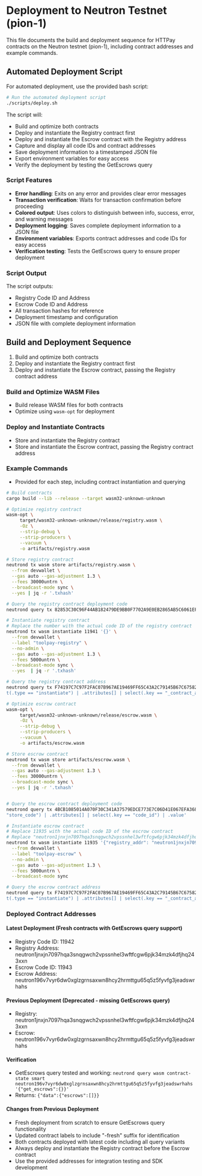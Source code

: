 # Deployment to Neutron Testnet (pion-1)

This file documents the build and deployment sequence for HTTPay contracts on the Neutron testnet (pion-1), including contract addresses and example commands.

## Automated Deployment Script

For automated deployment, use the provided bash script:

```bash
# Run the automated deployment script
./scripts/deploy.sh
```

The script will:
- Build and optimize both contracts
- Deploy and instantiate the Registry contract first
- Deploy and instantiate the Escrow contract with the Registry address
- Capture and display all code IDs and contract addresses
- Save deployment information to a timestamped JSON file
- Export environment variables for easy access
- Verify the deployment by testing the GetEscrows query

### Script Features

- **Error handling**: Exits on any error and provides clear error messages
- **Transaction verification**: Waits for transaction confirmation before proceeding
- **Colored output**: Uses colors to distinguish between info, success, error, and warning messages
- **Deployment logging**: Saves complete deployment information to a JSON file
- **Environment variables**: Exports contract addresses and code IDs for easy access
- **Verification testing**: Tests the GetEscrows query to ensure proper deployment

### Script Output

The script outputs:
- Registry Code ID and Address
- Escrow Code ID and Address
- All transaction hashes for reference
- Deployment timestamp and configuration
- JSON file with complete deployment information

## Build and Deployment Sequence
1. Build and optimize both contracts
2. Deploy and instantiate the Registry contract first
3. Deploy and instantiate the Escrow contract, passing the Registry contract address

### Build and Optimize WASM Files
- Build release WASM files for both contracts
- Optimize using `wasm-opt` for deployment

### Deploy and Instantiate Contracts
- Store and instantiate the Registry contract
- Store and instantiate the Escrow contract, passing the Registry contract address

### Example Commands
- Provided for each step, including contract instantiation and querying
```bash
# Build contracts
cargo build --lib --release --target wasm32-unknown-unknown

# Optimize registry contract
wasm-opt \
     target/wasm32-unknown-unknown/release/registry.wasm \
     -Oz \
     --strip-debug \
     --strip-producers \
     --vacuum \
     -o artifacts/registry.wasm

# Store registry contract
neutrond tx wasm store artifacts/registry.wasm \
  --from devwallet \
  --gas auto --gas-adjustment 1.3 \
  --fees 30000untrn \
  --broadcast-mode sync \
  --yes | jq -r '.txhash'

# Query the registry contract deployment code
neutrond query tx 82853C30C96F44AB182479DE9BB0F7702A9E0EB2865AB5C6061EFC2AE58CC4C4 | jq -r '.events[] | select(.type == "store_code") | .attributes[] | select(.key == "code_id") | .value'

# Instantiate registry contract
# Replace the number with the actual code ID of the registry contract
neutrond tx wasm instantiate 11941 '{}' \
  --from devwallet \
  --label "toolpay-registry" \
  --no-admin \
  --gas auto --gas-adjustment 1.3 \
  --fees 5000untrn \
  --broadcast-mode sync \
  --yes  | jq -r '.txhash'

# Query the registry contract address
neutrond query tx F74197C7C97F2FAC07B967AE19469FF65C43A2C79145B67C6758269B452B3E34 | jq -r '.events[] | selec
t(.type == "instantiate") | .attributes[] | select(.key == "_contract_address") | .value'

# Optimize escrow contract
wasm-opt \
     target/wasm32-unknown-unknown/release/escrow.wasm \
     -Oz \
     --strip-debug \
     --strip-producers \
     --vacuum \
     -o artifacts/escrow.wasm

# Store escrow contract
neutrond tx wasm store artifacts/escrow.wasm \
  --from devwallet \
  --gas auto --gas-adjustment 1.3 \
  --fees 30000untrn \
  --broadcast-mode sync \
  --yes | jq -r '.txhash'


# Query the escrow contract deployment code
neutrond query tx 4BCB1085014A070F30C341A37579EDCE773E7C06D41E067EFA368BC6EC6954A0 | jq -r '.events[] | select(.type == 
"store_code") | .attributes[] | select(.key == "code_id") | .value'

# Instantiate escrow contract
# Replace 11935 with the actual code ID of the escrow contract
# Replace "neutron1jnxjn7097hqa3snqgwch2vpssnhel3wftfcgw6pjk34mzk4dfjhq243xxn" with the actual registry contract address
neutrond tx wasm instantiate 11935 '{"registry_addr": "neutron1jnxjn7097hqa3snqgwch2vpssnhel3wftfcgw6pjk34mzk4dfjhq243xxn","fee_percentage":10}' \
  --from devwallet \
  --label "toolpay-escrow" \
  --no-admin \
  --gas auto --gas-adjustment 1.3 \
  --fees 5000untrn \
  --broadcast-mode sync

# Query the escrow contract address
neutrond query tx F74197C7C97F2FAC07B967AE19469FF65C43A2C79145B67C6758269B452B3E34 | jq -r '.events[] | selec
t(.type == "instantiate") | .attributes[] | select(.key == "_contract_address") | .value'
```
### Deployed Contract Addresses

#### Latest Deployment (Fresh contracts with GetEscrows query support)
- Registry Code ID: 11942
- Registry Address: neutron1jnxjn7097hqa3snqgwch2vpssnhel3wftfcgw6pjk34mzk4dfjhq243xxn
- Escrow Code ID: 11943  
- Escrow Address: neutron196v7vyr6dw0xglzgrnsaxwn8hcy2hrmttgu65q5z5fyvfg3jeadswrhahs

#### Previous Deployment (Deprecated - missing GetEscrows query)
- Registry: neutron1jnxjn7097hqa3snqgwch2vpssnhel3wftfcgw6pjk34mzk4dfjhq243xxn
- Escrow: neutron196v7vyr6dw0xglzgrnsaxwn8hcy2hrmttgu65q5z5fyvfg3jeadswrhahs

#### Verification
- GetEscrows query tested and working: `neutrond query wasm contract-state smart neutron196v7vyr6dw0xglzgrnsaxwn8hcy2hrmttgu65q5z5fyvfg3jeadswrhahs '{"get_escrows":{}}'`
- Returns: `{"data":{"escrows":[]}}`

#### Changes from Previous Deployment
- Fresh deployment from scratch to ensure GetEscrows query functionality
- Updated contract labels to include "-fresh" suffix for identification
- Both contracts deployed with latest code including all query variants
- Always deploy and instantiate the Registry contract before the Escrow contract
- Use the provided addresses for integration testing and SDK development
